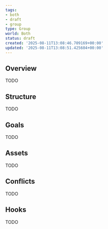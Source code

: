 ```yaml
---
tags:
- both
- draft
- group
type: Group
world: Both
status: draft
created: '2025-08-11T13:08:46.709169+00:00'
updated: '2025-08-11T13:08:51.425604+00:00'
---
```



## Overview

TODO
## Structure

TODO
## Goals

TODO
## Assets

TODO
## Conflicts

TODO
## Hooks

TODO
